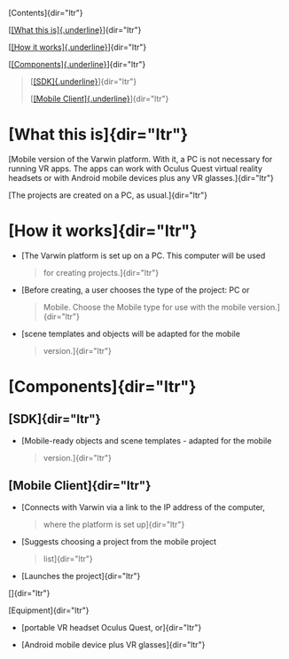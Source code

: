 [Contents]{dir="ltr"}

[[[What this is]{.underline}](#what-this-is)]{dir="ltr"}

[[[How it works]{.underline}](#how-it-works)]{dir="ltr"}

[[[Components]{.underline}](#components)]{dir="ltr"}

> [[[SDK]{.underline}](#sdk)]{dir="ltr"}
>
> [[[Mobile Client]{.underline}](#mobile-client)]{dir="ltr"}

[What this is]{dir="ltr"}
=========================

[Mobile version of the Varwin platform. With it, a PC is not necessary
for running VR apps. The apps can work with Oculus Quest virtual reality
headsets or with Android mobile devices plus any VR glasses.]{dir="ltr"}

[The projects are created on a PC, as usual.]{dir="ltr"}

[How it works]{dir="ltr"}
=========================

-   [The Varwin platform is set up on a PC. This computer will be used
    > for creating projects.]{dir="ltr"}

-   [Before creating, a user chooses the type of the project: PC or
    > Mobile. Choose the Mobile type for use with the mobile
    > version.]{dir="ltr"}

-   [scene templates and objects will be adapted for the mobile
    > version.]{dir="ltr"}

[Components]{dir="ltr"}
=======================

[SDK]{dir="ltr"}
----------------

-   [Mobile-ready objects and scene templates - adapted for the mobile
    > version.]{dir="ltr"}

[Mobile Client]{dir="ltr"}
--------------------------

-   [Connects with Varwin via a link to the IP address of the computer,
    > where the platform is set up]{dir="ltr"}

-   [Suggests choosing a project from the mobile project
    > list]{dir="ltr"}

-   [Launches the project]{dir="ltr"}

[]{dir="ltr"}

[Equipment]{dir="ltr"}

-   [portable VR headset Oculus Quest, or]{dir="ltr"}

-   [Android mobile device plus VR glasses]{dir="ltr"}
